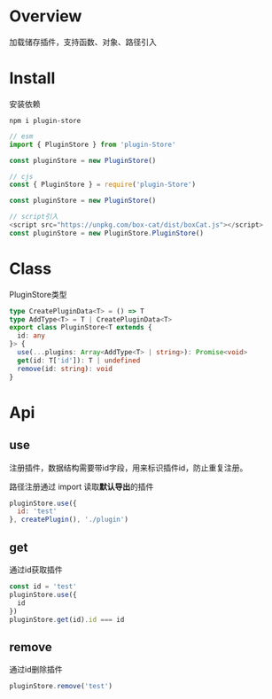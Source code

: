 # Overview
加载储存插件，支持函数、对象、路径引入

# Install
安装依赖
```
npm i plugin-store
```
```js
// esm
import { PluginStore } from 'plugin-Store'

const pluginStore = new PluginStore()
```
```js
// cjs
const { PluginStore } = require('plugin-Store')

const pluginStore = new PluginStore()
```
```js
// script引入
<script src="https://unpkg.com/box-cat/dist/boxCat.js"></script>
const pluginStore = new PluginStore.PluginStore()
```

# Class
PluginStore类型
```ts
type CreatePluginData<T> = () => T
type AddType<T> = T | CreatePluginData<T>
export class PluginStore<T extends {
  id: any
}> {
  use(...plugins: Array<AddType<T> | string>): Promise<void>
  get(id: T['id']): T | undefined
  remove(id: string): void
}
```
# Api
## use
注册插件，数据结构需要带id字段，用来标识插件id，防止重复注册。

路径注册通过 import 读取**默认导出**的插件
```js
pluginStore.use({
  id: 'test'
}, createPlugin(), './plugin')
```

## get
通过id获取插件
```ts
const id = 'test'
pluginStore.use({
  id
})
pluginStore.get(id).id === id
```

## remove
通过id删除插件
```ts
pluginStore.remove('test')
```





